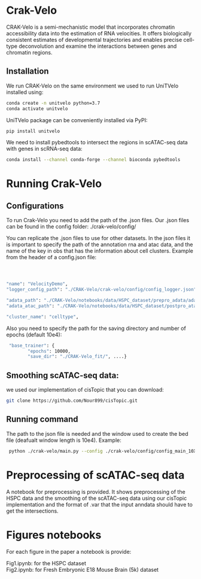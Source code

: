 # Crak-Velo

CRAK-Velo is a semi-mechanistic model that incorporates chromatin accessibility data into the estimation of RNA velocities. It offers biologically consistent estimates of developmental trajectories and enables precise cell-type deconvolution and examine the interactions between genes and chromatin regions.

## Installation
We run CRAK-Velo on the same environment we used to run UniTVelo installed using:

```bash
conda create -n unitvelo python=3.7
conda activate unitvelo
```

UniTVelo package can be conveniently installed via PyPI:

```bash
pip install unitvelo

```

We need to install pybedtools to intersect the regions in scATAC-seq data with genes in scRNA-seq data:

```bash
conda install --channel conda-forge --channel bioconda pybedtools
```

# Running Crak-Velo
## Configurations
To run Crak-Velo you need to add the path of the .json files. Our .json files can be found in the config folder: 
./crak-velo/config/

You can replicate the .json files to use for other datasets. In the json files it is important to specify the path of the annotation rna and atac data, and the name of the key in obs that has the information about cell clusters.
Example from the header of a config.json file:
```bash



"name": "VelocityDemo",
"logger_config_path": "./CRAK-Velo/crak-velo/config/config_logger.json",

"adata_path": "./CRAK-Velo/notebooks/data/HSPC_dataset/prepro_adata/adata_rna_prepro.h5ad",
"adata_atac_path": "./CRAK-Velo/notebooks/data/HSPC_dataset/postpro_atac_adata/adata_atac_postpro.h5ad",

"cluster_name": "celltype",
```
Also you need to specify the path for the saving directory and number of epochs (default 10e4):
```bash
 "base_trainer": {
        "epochs": 10000,
        "save_dir": "./CRAK-Velo_fit/", ....}
```
## Smoothing scATAC-seq data:
we used our implementation of cisTopic that you can download:
```bash
git clone https://github.com/Nour899/cisTopic.git
```
 
## Running command
The path to the json file is needed and the window used to create the bed file (deafualt window length is 10e4).
Example:
```bash
 python ./crak-velo/main.py --config ./crak-velo/config/config_main_10X_mouse_brain.json --w 10000
```

# Preprocessing of scATAC-seq data
 A notebook for preprocessing is provided. It shows preprocessing of the HSPC data and the smoothing of the scATAC-seq data using our cisTopic implementation and the format of .var that the input anndata should have to get the intersections.

# Figures notebooks
For each figure in the paper a notebook is provide:

Fig1.ipynb: for the HSPC dataset  
Fig2.ipynb: for Fresh Embryonic E18 Mouse Brain (5k) dataset



